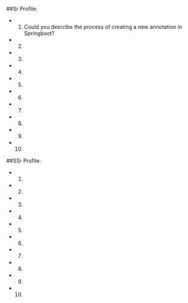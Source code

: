 ##Sr Profile:
- 1. Could you describe the process of creating a new annotation in Springboot?
- 2. 
- 3. 
- 4. 
- 5. 
- 6. 
- 7. 
- 8. 
- 9. 
- 10. 

##SSr Profile:
- 1.
- 2. 
- 3.
- 4.
- 5.
- 6.
- 7.
- 8.
- 9.
- 10. 















